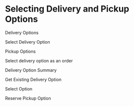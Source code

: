 # Selecting Delivery and Pickup Options

Delivery Options

Select Delivery Option

Pickup Options

Select delivery option as an order

Delivery Option Summary

Get Existing Delivery Option

Select Option

Reserve Pickup Option


<script src="../../scripts/requesttabs.js"></script>
<script src="../../scripts/responsetabs.js"></script>
<script src="../../scripts/copy.js"></script>